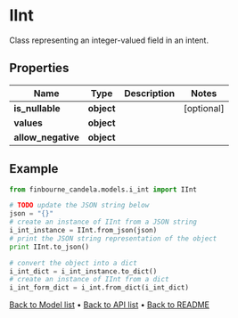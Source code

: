 # IInt

Class representing an integer-valued field in an intent.      

## Properties
Name | Type | Description | Notes
------------ | ------------- | ------------- | -------------
**is_nullable** | **object** |  | [optional] 
**values** | **object** |  | 
**allow_negative** | **object** |  | 

## Example

```python
from finbourne_candela.models.i_int import IInt

# TODO update the JSON string below
json = "{}"
# create an instance of IInt from a JSON string
i_int_instance = IInt.from_json(json)
# print the JSON string representation of the object
print IInt.to_json()

# convert the object into a dict
i_int_dict = i_int_instance.to_dict()
# create an instance of IInt from a dict
i_int_form_dict = i_int.from_dict(i_int_dict)
```
[Back to Model list](../README.md#documentation-for-models) &#8226; [Back to API list](../README.md#documentation-for-api-endpoints) &#8226; [Back to README](../README.md)


